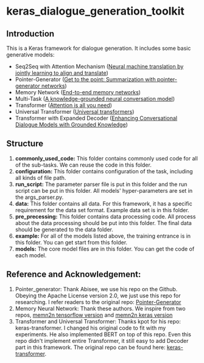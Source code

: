 # keras_dialogue_generation_toolkit

## Introduction

This is a Keras framework for dialogue generation. It includes some basic generative models:

* Seq2Seq with Attention Mechanism ([Neural machine translation by jointly learning to align and translate](https://arxiv.org/pdf/1409.0473.pdf))
* Pointer-Generator ([Get to the point: Summarization with pointer-generator networks](https://arxiv.org/pdf/1704.04368.pdf))
* Memory Network ([End-to-end memory networks](http://papers.nips.cc/paper/5846-end-to-end-memory-networks.pdf))
* Multi-Task ([A knowledge-grounded neural conversation model](https://www.aaai.org/ocs/index.php/AAAI/AAAI18/paper/view/16710/16057))
* Transformer ([Attention is all you need](http://papers.nips.cc/paper/7181-attention-is-all-you-need.pdf))
* Universal Transformer ([Universal transformers](https://arxiv.org/pdf/1807.03819.pdf))
* Transformer with Expanded Decoder ([Enhancing Conversational Dialogue Models with Grounded Knowledge]())

## Structure
1. **commonly_used_code:** 
This folder contains commonly used code for all of the sub-tasks. We can reuse the code in this folder.
2. **configuration:** 
This folder contains configuration of the task, including all kinds of file path. 
3. **run_script:**
The parameter parser file is put in this folder and the run script can be put in this folder. All models' hyper-parameters are set in the args_parser.py.
4. **data:** 
This folder contains all data. For this framework, it has a specific requirement for the data set format. Example data set is in this folder.
5. **pre_precessing:** 
This folder contains data processing code. All process about the data processing should be put into this folder. The final data should be generated to the data folder.
6. **example:** 
For all of the models listed above, the training entrance is in this folder. You can get start from this folder.
7. **models:**
The core model files are in this folder. You can get the code of each model.

## Reference and Acknowledgement:
1. Pointer_generator: Thank Abisee, we use his repo on the Github. Obeying the Apache License version 2.0, we just use this repo for researching. I refer readers to the original repo: [Pointer-Generator](https://github.com/abisee/pointer-generator)
2. Memory Neural Network: Thank these authors. We inspire from two repos, [memn2n tensorflow version](https://github.com/domluna/memn2n) and [memn2n keras version](https://github.com/IliaGavrilov/ChatBotEndToEndMemoryNeuralNet)
3. Transformer and Universal Transformer: Thanks kpot for his repo: keras-transformer. I changed his original code to fit with my experiments. He also implemented BERT on top of this repo. Even this repo didn't implement entire Transformer, it still easy to add Decoder part in this framework. The original repo can be found here: [keras-transformer](https://github.com/kpot/keras-transformer).

